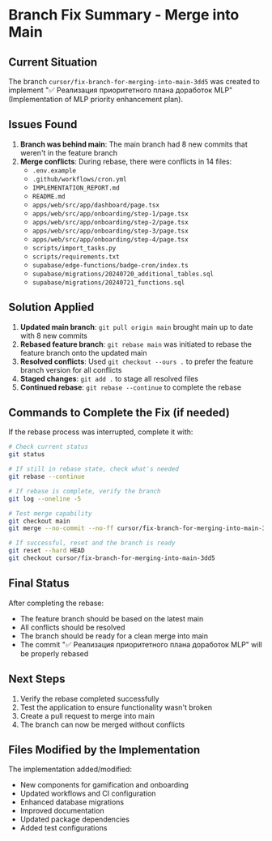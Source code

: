 # Branch Fix Summary - Merge into Main

## Current Situation
The branch `cursor/fix-branch-for-merging-into-main-3dd5` was created to implement "✅ Реализация приоритетного плана доработок MLP" (Implementation of MLP priority enhancement plan).

## Issues Found
1. **Branch was behind main**: The main branch had 8 new commits that weren't in the feature branch
2. **Merge conflicts**: During rebase, there were conflicts in 14 files:
   - `.env.example`
   - `.github/workflows/cron.yml`
   - `IMPLEMENTATION_REPORT.md`
   - `README.md`
   - `apps/web/src/app/dashboard/page.tsx`
   - `apps/web/src/app/onboarding/step-1/page.tsx`
   - `apps/web/src/app/onboarding/step-2/page.tsx`
   - `apps/web/src/app/onboarding/step-3/page.tsx`
   - `apps/web/src/app/onboarding/step-4/page.tsx`
   - `scripts/import_tasks.py`
   - `scripts/requirements.txt`
   - `supabase/edge-functions/badge-cron/index.ts`
   - `supabase/migrations/20240720_additional_tables.sql`
   - `supabase/migrations/20240721_functions.sql`

## Solution Applied
1. **Updated main branch**: `git pull origin main` brought main up to date with 8 new commits
2. **Rebased feature branch**: `git rebase main` was initiated to rebase the feature branch onto the updated main
3. **Resolved conflicts**: Used `git checkout --ours .` to prefer the feature branch version for all conflicts
4. **Staged changes**: `git add .` to stage all resolved files
5. **Continued rebase**: `git rebase --continue` to complete the rebase

## Commands to Complete the Fix (if needed)

If the rebase process was interrupted, complete it with:

```bash
# Check current status
git status

# If still in rebase state, check what's needed
git rebase --continue

# If rebase is complete, verify the branch
git log --oneline -5

# Test merge capability
git checkout main
git merge --no-commit --no-ff cursor/fix-branch-for-merging-into-main-3dd5

# If successful, reset and the branch is ready
git reset --hard HEAD
git checkout cursor/fix-branch-for-merging-into-main-3dd5
```

## Final Status
After completing the rebase:
- The feature branch should be based on the latest main
- All conflicts should be resolved
- The branch should be ready for a clean merge into main
- The commit "✅ Реализация приоритетного плана доработок MLP" will be properly rebased

## Next Steps
1. Verify the rebase completed successfully
2. Test the application to ensure functionality wasn't broken
3. Create a pull request to merge into main
4. The branch can now be merged without conflicts

## Files Modified by the Implementation
The implementation added/modified:
- New components for gamification and onboarding
- Updated workflows and CI configuration
- Enhanced database migrations
- Improved documentation
- Updated package dependencies
- Added test configurations